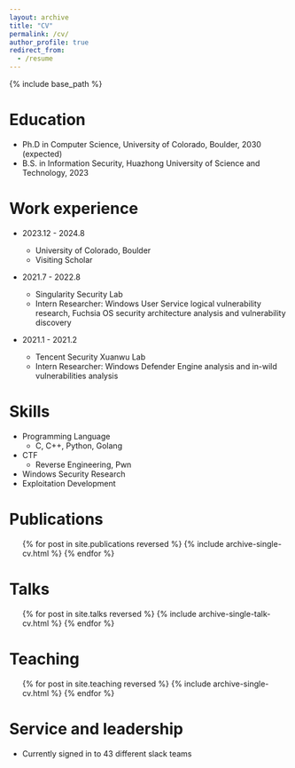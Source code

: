 ```yaml
---
layout: archive
title: "CV"
permalink: /cv/
author_profile: true
redirect_from:
  - /resume
---
```


{% include base_path %}

Education
======
* Ph.D in Computer Science, University of Colorado, Boulder, 2030 (expected)
* B.S. in Information Security, Huazhong University of Science and Technology, 2023

Work experience
======
* 2023.12 - 2024.8
  * University of Colorado, Boulder
  * Visiting Scholar

* 2021.7 - 2022.8
  * Singularity Security Lab
  * Intern Researcher: Windows User Service logical vulnerability research, Fuchsia OS security architecture analysis and vulnerability discovery

* 2021.1 - 2021.2
  * Tencent Security Xuanwu Lab
  * Intern Researcher: Windows Defender Engine analysis and in-wild vulnerabilities analysis
  
Skills
======
* Programming Language
  * C, C++, Python, Golang
* CTF
  * Reverse Engineering, Pwn
* Windows Security Research
* Exploitation Development

Publications
======
  <ul>{% for post in site.publications reversed %}
    {% include archive-single-cv.html %}
  {% endfor %}</ul>
  
Talks
======
  <ul>{% for post in site.talks reversed %}
    {% include archive-single-talk-cv.html  %}
  {% endfor %}</ul>
  
Teaching
======
  <ul>{% for post in site.teaching reversed %}
    {% include archive-single-cv.html %}
  {% endfor %}</ul>
  
Service and leadership
======
* Currently signed in to 43 different slack teams
